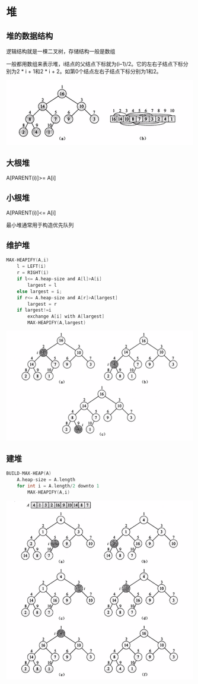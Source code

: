 # 堆

## 堆的数据结构

逻辑结构就是一棵二叉树，存储结构一般是数组

一般都用数组来表示堆，i结点的父结点下标就为(i–1)/2。它的左右子结点下标分别为2 * i + 1和2 * i + 2。如第0个结点左右子结点下标分别为1和2。

![](https://github.com/cjqbaba/work/blob/main/%E6%95%B0%E6%8D%AE%E7%BB%93%E6%9E%84/img/%E5%A0%86%E7%9A%84%E7%BB%93%E6%9E%84.png)

## 大根堆

A[PARENT(i)]>= A[i]

## 小根堆

A[PARENT(i)]<= A[i]

最小堆通常用于构造优先队列



## 维护堆

```c
MAX-HEAPIFY(A,i)
    l = LEFT(i)
    r = RIGHT(i)
    if l<= A.heap-size and A[l]>A[i]
        largest = l
    else largest = i;
	if r<= A.heap-size and A[r]>A[largest]
        largest = r
    if largest!=i
        exchange A[i] with A[largest]
        MAX-HEAPIFY(A,largest)
```

![](https://github.com/cjqbaba/work/blob/main/%E6%95%B0%E6%8D%AE%E7%BB%93%E6%9E%84/img/%E7%BB%B4%E6%8A%A4%E5%A0%86.png)

## 建堆

```c
BUILD-MAX-HEAP(A)
    A.heap-size = A.length
    for int i = A.length/2 downto 1
        MAX-HEAPIFY(A,i)
```

![](https://github.com/cjqbaba/work/blob/main/%E6%95%B0%E6%8D%AE%E7%BB%93%E6%9E%84/img/%E5%BB%BA%E5%A0%86.png)
